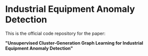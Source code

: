 # Industrial Equipment Anomaly Detection
This is the official code repository for the paper:

**​​"Unsupervised Cluster-Generation Graph Learning for Industrial Equipment Anomaly Detection"​**
